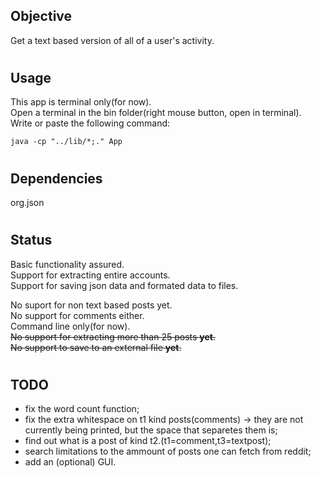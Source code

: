 ## Objective

Get a text based version of all of a user's activity. 

#
## Usage

This app is terminal only(for now).    
Open a terminal in the bin folder(right mouse button, open in terminal).    
Write or paste the following command: 
``` 
java -cp "../lib/*;." App
```
#
## Dependencies

org.json
#
## Status

Basic functionality assured.  
Support for extracting entire accounts.  
Support for saving json data and formated data to files.  
  

No suport for non text based posts yet.   
No support for comments either.   
Command line only(for now).    
~~No support for extracting more than 25 posts **yet**.~~   
~~No support to save to an external file **yet**.~~
#
## TODO

- fix the word count function;   
- fix the extra whitespace on t1 kind posts(comments) -> they are not currently being printed, but the space that separetes them is;  
- find out what is a post of kind t2.(t1=comment,t3=textpost);   
- search limitations to the ammount of posts one can fetch from reddit;
- add an (optional) GUI.
